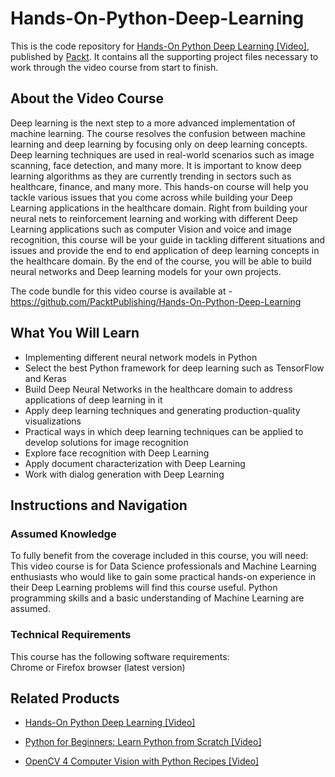 # Hands-On-Python-Deep-Learning
This is the code repository for [Hands-On Python Deep Learning [Video]](https://www.packtpub.com/application-development/hands-python-deep-learning-video), published by [Packt](https://www.packtpub.com/?utm_source=github). It contains all the supporting project files necessary to work through the video course from start to finish.
## About the Video Course
Deep learning is the next step to a more advanced implementation of machine learning. The course resolves the confusion between machine learning and deep learning by focusing only on deep learning concepts. Deep learning techniques are used in real-world scenarios such as image scanning, face detection, and many more. It is important to know deep learning algorithms as they are currently trending in sectors such as healthcare, finance, and many more. This hands-on course will help you tackle various issues that you come across while building your Deep Learning applications in the healthcare domain. Right from building your neural nets to reinforcement learning and working with different Deep Learning applications such as computer Vision and voice and image recognition, this course will be your guide in tackling different situations and issues and provide the end to end application of deep learning concepts in the healthcare domain. By the end of the course, you will be able to build neural networks and Deep learning models for your own projects.

The code bundle for this video course is available at - https://github.com/PacktPublishing/Hands-On-Python-Deep-Learning

<H2>What You Will Learn</H2>
<DIV class=book-info-will-learn-text>
<UL>
<LI> Implementing different neural network models in Python
<LI> Select the best Python framework for deep learning such as TensorFlow and Keras
<LI> Build Deep Neural Networks in the healthcare domain to address applications of deep learning in it
<LI> Apply deep learning techniques and generating production-quality visualizations
<LI> Practical ways in which deep learning techniques can be applied to develop solutions for image recognition
<LI> Explore face recognition with Deep Learning
<LI> Apply document characterization with Deep Learning
<LI> Work with dialog generation with Deep Learning</UL></DIV>

## Instructions and Navigation
### Assumed Knowledge
To fully benefit from the coverage included in this course, you will need:<br/>
This video course is for Data Science professionals and Machine Learning enthusiasts who would like to gain some practical hands-on experience in their Deep Learning problems will find this course useful. Python programming skills and a basic understanding of Machine Learning are assumed.
### Technical Requirements
This course has the following software requirements:<br/>
Chrome or Firefox browser (latest version)<br/>



## Related Products
* [Hands-On Python Deep Learning [Video]](https://www.packtpub.com/application-development/hands-python-deep-learning-video)

* [Python for Beginners: Learn Python from Scratch [Video]](https://www.packtpub.com/application-development/python-beginners-learn-python-scratch-video)

* [OpenCV 4 Computer Vision with Python Recipes [Video]](https://www.packtpub.com/application-development/opencv-4-computer-vision-python-recipes-video)
